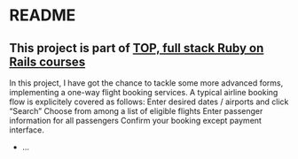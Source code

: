 # README
## This project is part of [TOP, full stack Ruby on Rails courses](https://www.theodinproject.com/paths/full-stack-ruby-on-rails/courses/ruby-on-rails)

In this project, I have got the chance to tackle some more advanced forms, implementing a one-way flight booking services. A typical airline booking flow is explicitely covered as follows:
    Enter desired dates / airports and click “Search”
    Choose from among a list of eligible flights
    Enter passenger information for all passengers
    Confirm your booking except payment interface.
* ...
